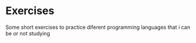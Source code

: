 # Exercises

Some short exercises to practice diferent programming languages that i can be or not studying
